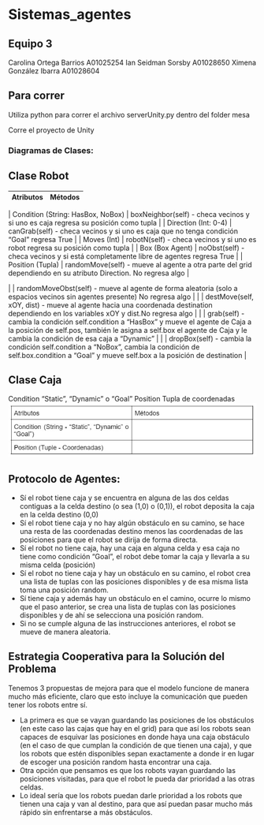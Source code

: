 # Sistemas_agentes
## Equipo 3

Carolina Ortega Barrios A01025254
Ian Seidman Sorsby A01028650
Ximena González Ibarra A01028604

## Para correr
Utiliza python para correr el archivo serverUnity.py dentro del folder mesa

Corre el proyecto de Unity

### Diagramas de Clases:
## Clase Robot
| Atributos | Métodos   |
|-----------|:---------:|

| Condition (String: HasBox, NoBox)  | boxNeighbor(self) - checa vecinos y si uno es caja regresa su posición como tupla |
| Direction (Int: 0-4) | canGrab(self) - checa vecinos y si uno es caja que no tenga condición “Goal” regresa True |
| Moves (Int) | robotN(self) - checa vecinos y si uno es robot regresa su posición como tupla |
| Box (Box Agent) | noObst(self) - checa vecinos y si está completamente libre de agentes regresa True |
| Position (Tupla) | randomMove(self) - mueve al agente a otra parte del grid dependiendo en su atributo Direction. No regresa algo |

| | randomMoveObst(self) - mueve al agente de forma aleatoria (solo a espacios vecinos sin agentes presente) No regresa algo |
| | destMove(self, xOY, dist) - mueve al agente hacia una coordenada destination dependiendo en los variables xOY y dist.No regresa algo |
| | grab(self) - cambia la condición self.condition a “HasBox” y mueve el agente de Caja a la posición de self.pos, también le asigna a self.box el agente de Caja y le cambia la condición de esa caja a “Dynamic” |
| | dropBox(self) - cambia la condición self.condition a “NoBox”, cambia la condición de self.box.condition a “Goal” y mueve self.box a la posición de destination |


## Clase Caja

Condition
“Static”, “Dynamic” o “Goal”
Position 
Tupla de coordenadas
![plot](./Images/tablasClaseBox.jpg)


## Protocolo de Agentes:
- Sí el robot tiene caja y se encuentra en alguna de las dos celdas contiguas a la celda destino (o sea (1,0) o (0,1)), el robot deposita la caja en la celda destino (0,0)
- Sí el robot tiene caja y no hay algún obstáculo en su camino, se hace una resta de las coordenadas destino menos las coordenadas de las posiciones para que el robot se dirija de forma directa.
- Sí el robot no tiene caja, hay una caja en alguna celda y esa caja no tiene como condición “Goal”, el robot debe tomar la caja y llevarla a su misma celda (posición)
- Sí el robot no tiene caja y hay un obstáculo en su camino, el robot crea una lista de tuplas con las posiciones disponibles y de esa misma lista toma una posición random.
- Sí tiene caja y además hay un obstáculo en el camino, ocurre lo mismo que el paso anterior, se crea una lista de tuplas con las posiciones disponibles y de ahí se selecciona una posición random. 
- Si no se cumple alguna de las instrucciones anteriores, el robot se mueve de manera aleatoria. 

## Estrategia Cooperativa para la Solución del Problema
Tenemos 3 propuestas de mejora para que el modelo funcione de manera mucho más eficiente, claro que esto incluye la comunicación que pueden tener los robots entre sí.
 - La primera es que se vayan guardando las posiciones de los obstáculos (en este caso las cajas que hay en el grid) para que así los robots sean capaces de esquivar las posiciones en donde haya una caja obstáculo (en el caso de que cumplan la condición de que tienen una caja), y que los robots que estén disponibles sepan exactamente a donde ir en lugar de escoger una posición random hasta encontrar una caja.
- Otra opción que pensamos es que los robots vayan guardando las posiciones visitadas, para que el robot le pueda dar prioridad a las otras celdas.
- Lo ideal sería que los robots puedan darle prioridad a los robots que tienen una caja y van al destino, para que así puedan pasar mucho más rápido sin enfrentarse a más obstáculos.
